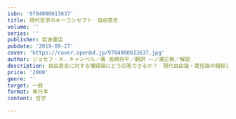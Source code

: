 ```yaml
---
isbn: '9784000613637'
title: 現代哲学のキーコンセプト　自由意志
volume: ''
series: ''
publisher: 岩波書店
pubdate: '2019-09-27'
cover: 'https://cover.openbd.jp/9784000613637.jpg'
author: ジョセフ・Ｋ．キャンベル／著 高崎将平／翻訳 一ノ瀬正樹／解説
description: 自由意志に対する懐疑論にどう応答できるか？　現代自由論・責任論の錯綜した論争状況を網羅的に整理する
price: '2000'
genre: ''
target: 一般
format: 単行本
content: 哲学

---
```

